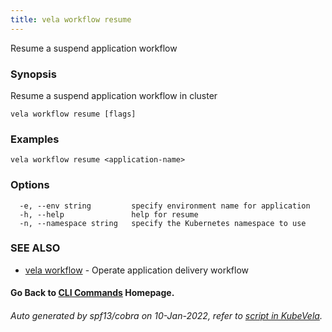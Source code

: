 ```yaml
---
title: vela workflow resume
---
```


Resume a suspend application workflow

### Synopsis

Resume a suspend application workflow in cluster

```
vela workflow resume [flags]
```

### Examples

```
vela workflow resume <application-name>
```

### Options

```
  -e, --env string         specify environment name for application
  -h, --help               help for resume
  -n, --namespace string   specify the Kubernetes namespace to use
```

### SEE ALSO

* [vela workflow](vela_workflow)	 - Operate application delivery workflow

#### Go Back to [CLI Commands](vela) Homepage.


###### Auto generated by spf13/cobra on 10-Jan-2022, refer to [script in KubeVela](https://github.com/oam-dev/kubevela/tree/master/hack/docgen).
